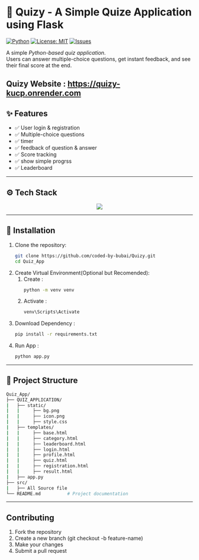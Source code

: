 # 🧠 Quizy - A Simple Quize Application using Flask

[![Python](https://img.shields.io/badge/Python-3.x-blue.svg)](https://www.python.org/)
[![License: MIT](https://img.shields.io/badge/License-MIT-green.svg)](LICENSE)
[![Issues](https://img.shields.io/github/issues/aritracoder-435/The_project)](https://github.com/aritracoder-435/The_project.git/issues)

A simple *Python-based quiz application*.  
Users can answer multiple-choice questions, get instant feedback, and see their final score at the end.

Quizy Website : https://quizy-kucp.onrender.com
---

## ✨ Features

- ✅ User login & registration
- ✅ Multiple-choice questions
- ✅ timer  
- ✅ feedback of question & answer
- ✅ Score tracking  
- ✅ show simple progrss
- ✅ Leaderboard
---

## ⚙️ Tech Stack

<p align="center">
  <img src="https://skillicons.dev/icons?i=html,css,js,python,flask,mysql" />
</p>

---
## 🚀 Installation

1. Clone the repository:
   ```bash
   git clone https://github.com/coded-by-bubai/Quizy.git
   cd Quiz_App
2. Create Virtual Environment(Optional but Recomended):
   1. Create :
      ```bash
      python -m venv venv
   2. Activate :
      ```bash
      venv\Scripts\Activate
3. Download Dependency :
   ```bash
   pip install -r requirements.txt
4. Run App :
   ```bash
   python app.py
---
## 📁 Project Structure
```bash
Quiz_App/
├── QUIZ_APPLICATION/
|   ├── static/
|   |     ├── bg.png
|   |     ├── icon.png
|   |     ├── style.css
|   ├── templates/
|   |     ├── base.html
|   |     ├── category.html
|   |     ├── leaderboard.html
|   |     ├── login.html
|   |     ├── profile.html
|   |     ├── quiz.html
|   |     ├── registration.html
|   |     ├── result.html
|   ├── app.py
├── src/
|   ├── All Source file
└── README.md          # Project documentation
```
---
## Contributing
1. Fork the repository
2. Create a new branch (git checkout -b feature-name)
3. Make your changes
4. Submit a pull request
